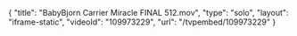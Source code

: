 {
    "title": "BabyBjorn Carrier Miracle FINAL 512.mov",
    "type": "solo",
    "layout": "iframe-static",
    "videoId": "109973229",
    "url": "\/tvpembed\/109973229"
}